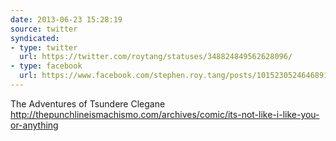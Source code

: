 ```yaml
---
date: 2013-06-23 15:28:19
source: twitter
syndicated:
- type: twitter
  url: https://twitter.com/roytang/statuses/348824849562628096/
- type: facebook
  url: https://www.facebook.com/stephen.roy.tang/posts/10152305246468912
---
```


The Adventures of Tsundere Clegane http://thepunchlineismachismo.com/archives/comic/its-not-like-i-like-you-or-anything